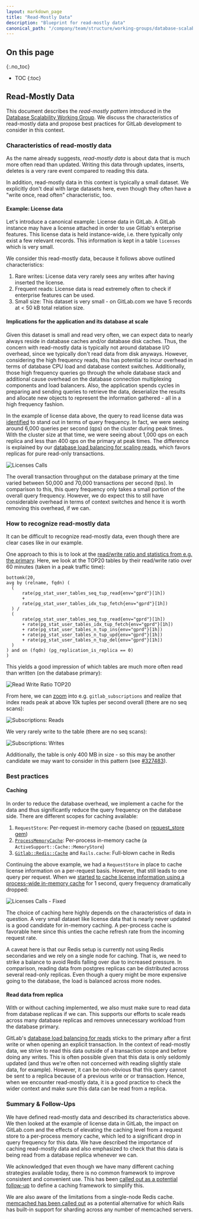 ```yaml
---
layout: markdown_page
title: "Read-Mostly Data"
description: "Blueprint for read-mostly data"
canonical_path: "/company/team/structure/working-groups/database-scalability/read-mostly.html"
---
```


## On this page
{:.no_toc}

- TOC
{:toc}
## Read-Mostly Data

This document describes the *read-mostly pattern* introduced in the [Database Scalability Working Group](index.html#read-mostly-data). We discuss the characteristics of read-mostly data and propose best practices for GitLab development to consider in this context.

### Characteristics of read-mostly data

As the name already suggests, *read-mostly data* is about data that is much more often read than updated. Writing this data through updates, inserts, deletes is a very rare event compared to reading this data.

In addition, read-mostly data in this context is typically a small dataset. We explicitly don't deal with large datasets here, even though they often have a "write once, read often" characteristic, too.

#### Example: License data

Let's introduce a canonical example: License data in GitLab. A GitLab instance may have a license attached in order to use Gitlab's enterprise features. This license data is held instance-wide, i.e. there typically only exist a few relevant records. This information is kept in a table `licenses` which is very small.

We consider this read-mostly data, because it follows above outlined characteristics:

1. Rare writes: License data very rarely sees any writes after having inserted the license.
1. Frequent reads: License data is read extremely often to check if enterprise features can be used.
1. Small size: This dataset is very small - on GitLab.com we have 5 records at < 50 kB total relation size.

#### Implications for the application and its database at scale

Given this dataset is small and read very often, we can expect data to nearly always reside in database caches and/or database disk caches. Thus, the concern with read-mostly data is typically not around database I/O overhead, since we typically don't read data from disk anyways. However, considering the high frequency reads, this has potential to incur overhead in terms of database CPU load and database context switches. Additionally, those high frequency queries go through the whole database stack and additional cause overhead on the database connection multiplexing components and load balancers. Also, the application spends cycles in preparing and sending queries to retrieve the data, deserialize the results and allocate new objects to represent the information gathered - all in a high frequency fashion.

In the example of license data above, the query to read license data was [identified](https://gitlab.com/gitlab-org/gitlab/-/issues/292900) to stand out in terms of query frequency. In fact, we were seeing around 6,000 queries per second (qps) on the cluster during peak times. With the cluster size at that time, we were seeing about 1,000 qps on each replica and less than 400 qps on the primary at peak times. The difference is explained by our [database load balancing for scaling reads](https://gitlab.com/gitlab-org/gitlab/-/blob/master/ee/lib/gitlab/database/load_balancing.rb), which favors replicas for pure read-only transactions.

![Licenses Calls](read-mostly-licenses-calls.png)

The overall transaction throughput on the database primary at the time varied between 50,000 and 70,000 transactions per second (tps). In comparison to this, this query frequency only takes a small portion of the overall query frequency. However, we do expect this to still have considerable overhead in terms of context switches and hence it is worth removing this overhead, if we can.

### How to recognize read-mostly data

It can be difficult to recognize read-mostly data, even though there are clear cases like in our example.

One approach to this is to look at the [read/write ratio and statistics from e.g. the primary](https://thanos.gitlab.net/graph?g0.range_input=1h&g0.max_source_resolution=0s&g0.expr=bottomk(20%2C%0Aavg%20by%20(relname%2C%20fqdn)%20(%0A%20%20(%0A%20%20%20%20%20%20rate(pg_stat_user_tables_seq_tup_read%7Benv%3D%22gprd%22%7D%5B1h%5D)%0A%20%20%20%20%20%20%2B%20%0A%20%20%20%20%20%20rate(pg_stat_user_tables_idx_tup_fetch%7Benv%3D%22gprd%22%7D%5B1h%5D)%0A%20%20)%20%2F%0A%20%20(%20%20%20%0A%20%20%20%20%20%20rate(pg_stat_user_tables_seq_tup_read%7Benv%3D%22gprd%22%7D%5B1h%5D)%0A%20%20%20%20%20%20%2B%20rate(pg_stat_user_tables_idx_tup_fetch%7Benv%3D%22gprd%22%7D%5B1h%5D)%0A%20%20%20%20%20%20%2B%20rate(pg_stat_user_tables_n_tup_ins%7Benv%3D%22gprd%22%7D%5B1h%5D)%0A%20%20%20%20%20%20%2B%20rate(pg_stat_user_tables_n_tup_upd%7Benv%3D%22gprd%22%7D%5B1h%5D)%0A%20%20%20%20%20%20%2B%20rate(pg_stat_user_tables_n_tup_del%7Benv%3D%22gprd%22%7D%5B1h%5D)%0A%20%20)%0A)%20and%20on%20(fqdn)%20(pg_replication_is_replica%20%3D%3D%200)%0A)%20&g0.tab=1&g1.range_input=1h&g1.max_source_resolution=0s&g1.expr=&g1.tab=1). Here, we look at the TOP20 tables by their read/write ratio over 60 minutes (taken in a peak traffic time):

```
bottomk(20,
avg by (relname, fqdn) (
  (
      rate(pg_stat_user_tables_seq_tup_read{env="gprd"}[1h])
      +
      rate(pg_stat_user_tables_idx_tup_fetch{env="gprd"}[1h])
  ) /
  (
      rate(pg_stat_user_tables_seq_tup_read{env="gprd"}[1h])
      + rate(pg_stat_user_tables_idx_tup_fetch{env="gprd"}[1h])
      + rate(pg_stat_user_tables_n_tup_ins{env="gprd"}[1h])
      + rate(pg_stat_user_tables_n_tup_upd{env="gprd"}[1h])
      + rate(pg_stat_user_tables_n_tup_del{env="gprd"}[1h])
  )
) and on (fqdn) (pg_replication_is_replica == 0)
)
```

This yields a good impression of which tables are much more often read than written (on the database primary):

![Read Write Ratio TOP20](read-mostly-readwriteratio.png)

From here, we can [zoom](https://thanos.gitlab.net/graph?g0.range_input=1d&g0.end_input=2021-04-07%2023%3A11&g0.max_source_resolution=0s&g0.expr=sum(rate(pg_stat_user_tables_idx_tup_fetch%7Benvironment%3D%22gprd%22%2C%20relname%3D%22gitlab_subscriptions%22%7D%5B1h%5D))&g0.tab=0&g1.range_input=1d&g1.end_input=2021-04-07%2023%3A11&g1.max_source_resolution=0s&g1.expr=sum(rate(pg_stat_user_tables_n_tup_ins%7Benvironment%3D%22gprd%22%2C%20relname%3D%22gitlab_subscriptions%22%7D%5B1h%5D))%20by%20(instance)%20%2B%20sum(rate(pg_stat_user_tables_n_tup_upd%7Benvironment%3D%22gprd%22%2C%20relname%3D%22gitlab_subscriptions%22%7D%5B1h%5D))%20by%20(instance)%20%2B%20%20sum(rate(pg_stat_user_tables_n_tup_del%7Benvironment%3D%22gprd%22%2C%20relname%3D%22gitlab_subscriptions%22%7D%5B1h%5D))%20by%20(instance)&g1.tab=0&g2.range_input=1h&g2.max_source_resolution=0s&g2.expr=pg_stat_user_tables_idx_tup&g2.tab=0) into e.g. `gitlab_subscriptions` and realize that index reads peak at above 10k tuples per second overall (there are no seq scans):

![Subscriptions: Reads](read-mostly-subscriptions-reads.png)

 We very rarely write to the table (there are no seq scans):

![Subscriptions: Writes](read-mostly-subscriptions-writes.png)

Additionally, the table is only 400 MB in size - so this may be another candidate we may want to consider in this pattern (see [#327483](https://gitlab.com/gitlab-org/gitlab/-/issues/327483)).

### Best practices

#### Caching

In order to reduce the database overhead, we implement a cache for the data and thus significantly reduce the query frequency on the database side. There are different scopes for caching available:

1. `RequestStore`: Per-request in-memory cache (based on [request_store gem](https://github.com/steveklabnik/request_store))
1. [`ProcessMemoryCache`](https://gitlab.com/gitlab-org/gitlab/blob/master/lib/gitlab/process_memory_cache.rb#L4): Per-process in-memory cache (a `ActiveSupport::Cache::MemoryStore`)
1. [`Gitlab::Redis::Cache`](https://gitlab.com/gitlab-org/gitlab/blob/master/lib/gitlab/redis/cache.rb) and `Rails.cache`: Full-blown cache in Redis

Continuing the above example, we had a `RequestStore` in place to cache license information on a per-request basis. However, that still leads to one query per request. When we [started to cache license information using a process-wide in-memory cache](https://gitlab.com/gitlab-org/gitlab/-/merge_requests/50318) for 1 second, query frequency dramatically dropped:

![Licenses Calls - Fixed](read-mostly-licenses-fixed.png)

The choice of caching here highly depends on the characteristics of data in question. A very small dataset like license data that is nearly never updated is a good candidate for in-memory caching. A per-process cache is favorable here since this unties the cache refresh rate from the incoming request rate.

A caveat here is that our Redis setup is currently not using Redis secondaries and we rely on a single node for caching. That is, we need to strike a balance to avoid Redis falling over due to increased pressure. In comparison, reading data from postgres replicas can be distributed across several read-only replicas. Even though a query might be more expensive going to the database, the load is balanced across more nodes.

#### Read data from replica

With or without caching implemented, we also must make sure to read data from database replicas if we can. This supports our efforts to scale reads across many database replicas and removes unnecessary workload from the database primary.

GitLab's [database load balancing for reads](https://gitlab.com/gitlab-org/gitlab/-/blob/master/ee/lib/gitlab/database/load_balancing.rb) sticks to the primary after a first write or when opening an explicit transaction. In the context of read-mostly data, we strive to read this data outside of a transaction scope and before doing any writes. This is often possible given that this data is only seldomly updated (and thus we're often not concerned with reading slightly stale data, for example). However, it can be non-obvious that this query cannot be sent to a replica because of a previous write or or transaction. Hence, when we encounter read-mostly data, it is a good practice to check the wider context and make sure this data can be read from a replica.

### Summary & Follow-Ups

We have defined read-mostly data and described its characteristics above. We then looked at the example of license data in GitLab, the impact on GitLab.com and the effects of elevating the caching level from a request store to a per-process memory cache, which led to a significant drop in query frequency for this data. We have described the importance of caching read-mostly data and also emphasized to check that this data is being read from a database replica whenever we can.

We acknowledged that even though we have many different caching strategies available today, there is no common framework to improve consistent and convenient use. This has been [called out as a potential follow-up](https://gitlab.com/gitlab-com/www-gitlab-com/-/merge_requests/78560#note_550747741) to define a caching framework to simplify this.

We are also aware of the limitations from a single-node Redis cache. [memcached has been called out](https://gitlab.com/gitlab-com/www-gitlab-com/-/merge_requests/78560#note_558782471) as a potential alternative for which Rails has built-in support for sharding across any number of memcached servers.